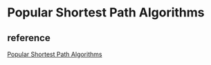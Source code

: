 # Popular Shortest Path Algorithms

## reference 

[Popular Shortest Path Algorithms](https://blog.octachart.com/popular-shortest-path-algorithms)  

